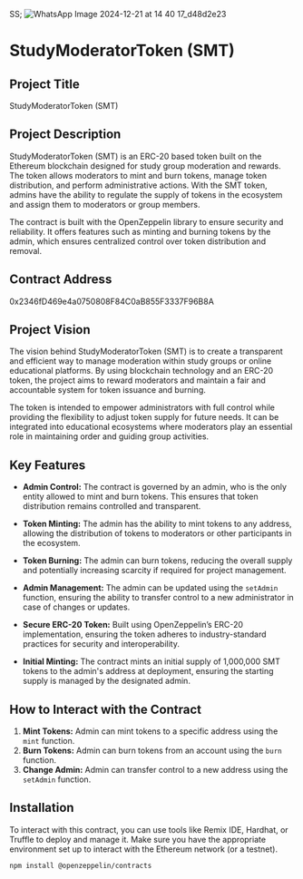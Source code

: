 SS;
![WhatsApp Image 2024-12-21 at 14 40 17_d48d2e23](https://github.com/user-attachments/assets/51168fdb-6fed-41f9-8155-ed322674f9b0)



# StudyModeratorToken (SMT)

## Project Title
StudyModeratorToken (SMT)

## Project Description
StudyModeratorToken (SMT) is an ERC-20 based token built on the Ethereum blockchain designed for study group moderation and rewards. The token allows moderators to mint and burn tokens, manage token distribution, and perform administrative actions. With the SMT token, admins have the ability to regulate the supply of tokens in the ecosystem and assign them to moderators or group members.

The contract is built with the OpenZeppelin library to ensure security and reliability. It offers features such as minting and burning tokens by the admin, which ensures centralized control over token distribution and removal.

## Contract Address
0x2346fD469e4a0750808F84C0aB855F3337F96B8A


## Project Vision
The vision behind StudyModeratorToken (SMT) is to create a transparent and efficient way to manage moderation within study groups or online educational platforms. By using blockchain technology and an ERC-20 token, the project aims to reward moderators and maintain a fair and accountable system for token issuance and burning.

The token is intended to empower administrators with full control while providing the flexibility to adjust token supply for future needs. It can be integrated into educational ecosystems where moderators play an essential role in maintaining order and guiding group activities.

## Key Features
- **Admin Control:** The contract is governed by an admin, who is the only entity allowed to mint and burn tokens. This ensures that token distribution remains controlled and transparent.
  
- **Token Minting:** The admin has the ability to mint tokens to any address, allowing the distribution of tokens to moderators or other participants in the ecosystem.

- **Token Burning:** The admin can burn tokens, reducing the overall supply and potentially increasing scarcity if required for project management.

- **Admin Management:** The admin can be updated using the `setAdmin` function, ensuring the ability to transfer control to a new administrator in case of changes or updates.

- **Secure ERC-20 Token:** Built using OpenZeppelin’s ERC-20 implementation, ensuring the token adheres to industry-standard practices for security and interoperability.

- **Initial Minting:** The contract mints an initial supply of 1,000,000 SMT tokens to the admin's address at deployment, ensuring the starting supply is managed by the designated admin.

## How to Interact with the Contract
1. **Mint Tokens:** Admin can mint tokens to a specific address using the `mint` function.
2. **Burn Tokens:** Admin can burn tokens from an account using the `burn` function.
3. **Change Admin:** Admin can transfer control to a new address using the `setAdmin` function.

## Installation
To interact with this contract, you can use tools like Remix IDE, Hardhat, or Truffle to deploy and manage it. Make sure you have the appropriate environment set up to interact with the Ethereum network (or a testnet).

```bash
npm install @openzeppelin/contracts
